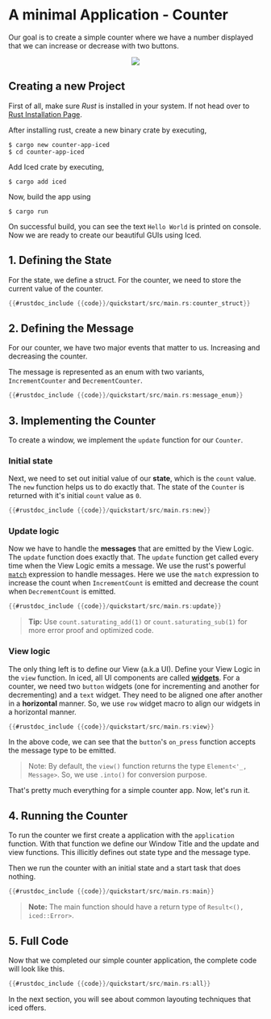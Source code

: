 # A minimal Application - Counter

Our goal is to create a simple counter where we have a number displayed that we can increase or decrease with two buttons.

<div align="center">
    <img src="assets/counter-app-ss.png">
</div>

## Creating a new Project 
First of all, make sure *Rust* is installed in your system. If not head over to [Rust Installation Page](https://www.rust-lang.org/tools/install).

After installing rust, create a new binary crate by executing,
```console
$ cargo new counter-app-iced
$ cd counter-app-iced
```

Add Iced crate by executing,
```console
$ cargo add iced
```

Now, build the app using
```console
$ cargo run
```

On successful build, you can see the text `Hello World` is printed on console. Now we are ready to create our beautiful GUIs using Iced.

## 1. Defining the State
For the state, we define a struct. For the counter, we need to store the current value of the counter.
```rust
{{#rustdoc_include {{code}}/quickstart/src/main.rs:counter_struct}}
```

## 2. Defining the Message
For our counter, we have two major events that matter to us. Increasing and decreasing the counter.

The message is represented as an enum with two variants, `IncrementCounter` and `DecrementCounter`.

```rust
{{#rustdoc_include {{code}}/quickstart/src/main.rs:message_enum}}
```

## 3. Implementing the Counter
To create a window, we implement the `update` function for our `Counter`. 

### Initial state
Next, we need to set out initial value of our **state**, which is the `count` value. The `new` function helps us to do exactly that. The state of the `Counter` is returned with it's initial `count` value as `0`.
```rust
{{#rustdoc_include {{code}}/quickstart/src/main.rs:new}}
``` 

### Update logic
Now we have to handle the **messages** that are emitted by the View Logic. The `update` function does exactly that. The `update` function get called every time when the View Logic emits a message. We use the rust's powerful [`match`](https://doc.rust-lang.org/std/keyword.match.html) expression to handle messages. Here we use the `match` expression to increase the count when `IncrementCount` is emitted and decrease the count when `DecrementCount` is emitted.
```rust
{{#rustdoc_include {{code}}/quickstart/src/main.rs:update}}
```
> **Tip:** Use `count.saturating_add(1)` or `count.saturating_sub(1)` for more error proof and optimized code.

### View logic
The only thing left is to define our View (a.k.a UI). Define your View Logic in the `view` function. In iced, all UI components are called [**widgets**](https://docs.rs/iced/latest/iced/widget/index.html). For a counter, we need two `button` widgets (one for incrementing and another for decrementing) and a `text` widget. They need to be aligned one after another in a **horizontal** manner. So, we use `row` widget macro to align our widgets in a horizontal manner.
```rust
{{#rustdoc_include {{code}}/quickstart/src/main.rs:view}}
```
In the above code, we can see that the `button`'s `on_press` function accepts the message type to be emitted.

> Note: By default, the `view()` function returns the type `Element<'_, Message>`. So, we use `.into()` for conversion purpose.

That's pretty much everything for a simple counter app. Now, let's run it.

## 4. Running the Counter
To run the counter we first create a application with the `application` function. 
With that function we define our Window Title and the update and view functions.
This illicitly defines out state type and the message type.

Then we run the counter with an initial state and a start task that does nothing.
```rust
{{#rustdoc_include {{code}}/quickstart/src/main.rs:main}}
```

> **Note:** The main function should have a return type of `Result<(), iced::Error>`.

## 5. Full Code
Now that we completed our simple counter application, the complete code will look like this.

```rust
{{#rustdoc_include {{code}}/quickstart/src/main.rs:all}}
```

In the next section, you will see about common layouting techniques that iced offers.